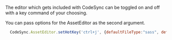 The editor which gets included with CodeSync can be toggled on and off with a key command of your choosing.

You can pass options for the AssetEditor as the second argument.

```javascript
  CodeSync.AssetEditor.setHotKey('ctrl+j', {defaultFileType:"sass", defaultExtension:".css.sass"})
```